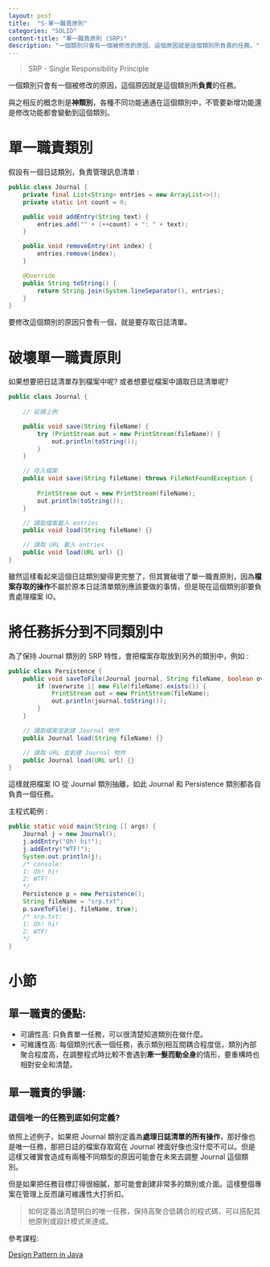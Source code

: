 ```yaml
---
layout: post
title:  "S-單一職責原則"
categories: "SOLID"
content-title: "單一職責原則 (SRP)"
description: "一個類別只會有一個被修改的原因，這個原因就是這個類別所負責的任務。"
---
```


> SRP - Single Responsibility Principle

一個類別只會有一個被修改的原因，這個原因就是這個類別所**負責**的任務。

與之相反的概念則是**神類別**，各種不同功能通通在這個類別中，不管要新增功能還是修改功能都會變動到這個類別。

# 單一職責類別

假設有一個日誌類別，負責管理訊息清單 :

```java
public class Journal {
    private final List<String> entries = new ArrayList<>();
    private static int count = 0;

    public void addEntry(String text) {
        entries.add("" + (++count) + ": " + text);
    }

    public void removeEntry(int index) {
        entries.remove(index);
    }

    @Override
    public String toString() {
        return String.join(System.lineSeparator(), entries);
    }
}
```

要修改這個類別的原因只會有一個，就是要存取日誌清單。

# 破壞單一職責原則

如果想要把日誌清單存到檔案中呢? 或者想要從檔案中讀取日誌清單呢?

```java
public class Journal {
    
    // 延續上例

    public void save(String fileName) {
        try (PrintStream out = new PrintStream(fileName)) {
            out.println(toString());
        }
    }

    // 存入檔案
    public void save(String fileName) throws FileNotFoundException {
        
        PrintStream out = new PrintStream(fileName);
        out.println(toString());
    }

    // 讀取檔案載入 entries
    public void load(String fileName) {} 

    // 讀取 URL 載入 entries
    public void load(URL url) {}
}
```

雖然這樣看起來這個日誌類別變得更完整了，但其實破壞了單一職責原則，因為**檔案存取的操作**不屬於原本日誌清單類別應該要做的事情，但是現在這個類別卻要負責處理檔案 IO。

# 將任務拆分到不同類別中

為了保持 Journal 類別的 SRP 特性，會把檔案存取放到另外的類別中，例如 :

```java
public class Persistence {
    public void saveToFile(Journal journal, String fileName, boolean overwrite) throws FileNotFoundException {
        if (overwrite || new File(fileName).exists()) {
            PrintStream out = new PrintStream(fileName);
            out.println(journal.toString());
        }
    }

    // 讀取檔案並創建 Journal 物件
    public Journal load(String fileName) {}

    // 讀取 URL 並創建 Journal 物件
    public Journal load(URL url) {}
}
```

這樣就把檔案 IO 從 Journal 類別抽離，如此 Journal 和 Persistence 類別都各自負責一個任務。

主程式範例 :

```java
public static void main(String [] args) {
    Journal j = new Journal();
    j.addEntry("Oh! hi!");
    j.addEntry("WTF!");
    System.out.println(j);
    /* console:
    1: Oh! hi!
    2: WTF!
    */
    Persistence p = new Persistence();
    String fileName = "srp.txt";
    p.saveToFile(j, fileName, true);
    /* srp.txt:
    1: Oh! hi!
    2: WTF!
    */
}
```

# 小節

## 單一職責的優點:

- 可讀性高:
    只負責單一任務，可以很清楚知道類別在做什麼。
- 可維護性高:
    每個類別代表一個任務，表示類別相互間耦合程度低，類別內部聚合程度高，在調整程式時比較不會遇到**牽一髮而動全身**的情形，要重構時也相對安全和清楚。
    
## 單一職責的爭議:

### 這個**唯一的任務**到底如何定義?

依照上述例子，如果把 Journal 類別定義為**處理日誌清單的所有操作**，那好像也是唯一任務，那把日誌的檔案存取寫在 Journal 裡面好像也沒什麼不可以。但是這樣又確實會造成有兩種不同類型的原因可能會在未來去調整 Journal 這個類別。

但是如果把任務目標訂得很細膩，那可能會創建非常多的類別或介面。這樣整個專案在管理上反而讓可維護性大打折扣。

> 如何定義出清楚明白的唯一任務，保持高聚合低耦合的程式碼，可以搭配其他原則或設計模式來達成。

參考課程:

[Design Pattern in Java](https://www.udemy.com/course/design-patterns-java/)